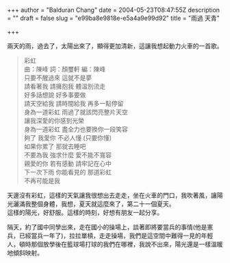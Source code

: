 +++
author = "Balduran Chang"
date = 2004-05-23T08:47:55Z
description = ""
draft = false
slug = "e99ba8e9818e-e5a4a9e99d92"
title = "雨過 天青"

+++


兩天的雨，過去了，太陽出來了，顯得更加清新，這讓我想起動力火車的一首歌。

> 彩虹  
>  曲：陳峰 詞：顏璽軒 編：陳峰  
>  只要不醒過來 這就不是夢  
>  請看著我 請擁抱我 體溫別流走  
>  好多話想說 好多事要做  
>  請天空給我 請時間給我 再多一點停留  
>  身為一道彩虹 雨過了就該閃亮整片天空  
>  讓我深愛的你感到光榮  
>  身為一道彩虹 盡全力也要換你一段笑容  
>  夠了 我愛你 不必人懂 (只要你懂)  
>  如果你累了 那就去睡吧  
>  不要為我 強求什麼 愛不能不寬容  
>  親愛的你 若有感動 請牢記在心中  
>  下一次下雨 你能看見的 那道彩虹  
>  不再可能是我

天邊沒有彩虹，這樣的天氣讓我很想出去走走，坐在火車的門口，我吹著風，讓陽光灑滿我整個身體，我想，夏天就這麼來了，第二十一個夏天。  
 這樣的陽光，好舒服。這樣的時刻，好想有朋友一起分享。

  
 隔天，約了國中同學出來，走在國小的操場上，談著即將要當兵的事情(他是憲兵，已經當兵一年了)，拉拉單槓，走走操場，我們是這空間中難得一見的年輕人，頓時那個放學後在籃球場打球的我們在哪裡，我說不出來，陽光還是一樣溫暖地傾斜映射。

